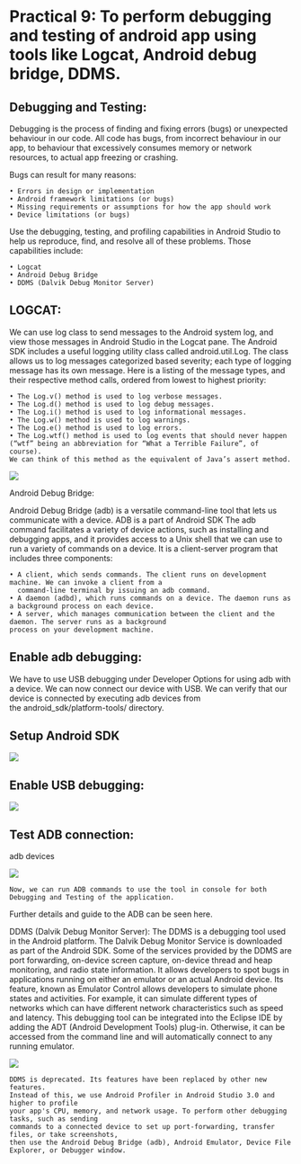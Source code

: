 # Practical 9: To perform debugging and testing of android app using tools like Logcat, Android debug bridge, DDMS.

## Debugging and Testing: 
Debugging is the process of finding and fixing errors (bugs) or unexpected behaviour in our code. 
All code has bugs, from incorrect behaviour in our app, to behaviour that excessively consumes memory or network resources,
to actual app freezing or crashing.

Bugs can result for many reasons:

    • Errors in design or implementation
    • Android framework limitations (or bugs)
    • Missing requirements or assumptions for how the app should work
    • Device limitations (or bugs)
    
Use the debugging, testing, and profiling capabilities in Android Studio to help us reproduce, find, 
and resolve all of these problems. Those capabilities include:

    • Logcat
    • Android Debug Bridge
    • DDMS (Dalvik Debug Monitor Server)

## LOGCAT:
We can use log class to send messages to the Android system log, and view those messages in Android Studio 
in the Logcat pane. The Android SDK includes a useful logging utility class called android.util.Log. 
The class allows us to log messages categorized based severity; each type of logging message has its own message.
Here is a listing of the message types, and their respective method calls, ordered from lowest to highest priority:

    • The Log.v() method is used to log verbose messages.
    • The Log.d() method is used to log debug messages.
    • The Log.i() method is used to log informational messages.
    • The Log.w() method is used to log warnings.
    • The Log.e() method is used to log errors.
    • The Log.wtf() method is used to log events that should never happen 
    (“wtf” being an abbreviation for “What a Terrible Failure”, of course). 
    We can think of this method as the equivalent of Java’s assert method.

![](https://raw.githubusercontent.com/ranjodh-kaur/M_A_D/master/9.1.jpg)

Android Debug Bridge:

Android Debug Bridge (adb) is a versatile command-line tool that lets us communicate with a device.
ADB is a part of Android SDK The adb command facilitates a variety of device actions, such as installing 
and debugging apps, and it provides access to a Unix shell that we can use to run a variety of commands on a device.
It is a client-server program that includes three components:

    • A client, which sends commands. The client runs on development machine. We can invoke a client from a 
      command-line terminal by issuing an adb command.
    • A daemon (adbd), which runs commands on a device. The daemon runs as a background process on each device.
    • A server, which manages communication between the client and the daemon. The server runs as a background
    process on your development machine.
    
## Enable adb debugging:

We have to use USB debugging under Developer Options for using adb with a device. 
We can now connect our device with USB. We can verify that our device is connected by executing adb devices from 
the android_sdk/platform-tools/ directory.

## Setup Android SDK
![](https://raw.githubusercontent.com/ranjodh-kaur/M_A_D/master/9.2.jpg)

## Enable USB debugging:
![](https://raw.githubusercontent.com/ranjodh-kaur/M_A_D/master/9.3.jpg)

## Test ADB connection: 
adb devices

![](https://raw.githubusercontent.com/ranjodh-kaur/M_A_D/master/9.4.jpg)

	Now, we can run ADB commands to use the tool in console for both Debugging and Testing of the application. 
  Further details and guide to the ADB can be seen here.

DDMS (Dalvik Debug Monitor Server):
The DDMS is a debugging tool used in the Android platform. The Dalvik Debug Monitor Service is downloaded as 
part of the Android SDK. Some of the services provided by the DDMS are port forwarding, on-device screen capture, 
on-device thread and heap monitoring, and radio state information. 
It allows developers to spot bugs in applications running on either an emulator or an actual Android device. 
Its feature, known as Emulator Control allows developers to simulate phone states and activities. 
For example, it can simulate different types of networks which can have different network characteristics 
such as speed and latency. 
This debugging tool can be integrated into the Eclipse IDE by adding the ADT (Android Development Tools) plug-in. 
Otherwise, it can be accessed from the command line and will automatically connect to any running emulator.

![](https://raw.githubusercontent.com/ranjodh-kaur/M_A_D/master/9.5.jpg)

	DDMS is deprecated. Its features have been replaced by other new features.
	Instead of this, we use Android Profiler in Android Studio 3.0 and higher to profile
	your app's CPU, memory, and network usage. To perform other debugging tasks, such as sending 
	commands to a connected device to set up port-forwarding, transfer files, or take screenshots, 
	then use the Android Debug Bridge (adb), Android Emulator, Device File Explorer, or Debugger window.
